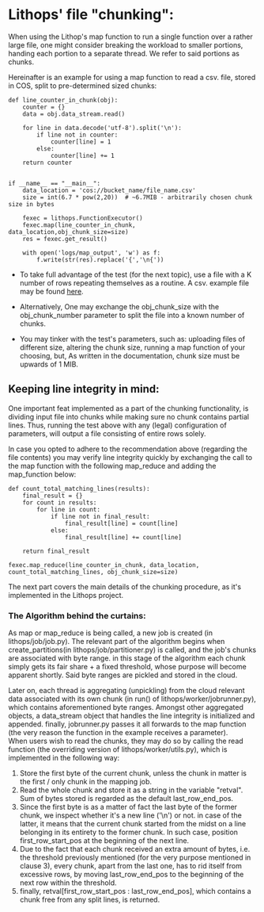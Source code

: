 # Lithops' file "chunking":
When using the Lithop's map function to run a single function over a rather large file, one might consider breaking the workload to smaller portions, handing each portion to a separate thread. We refer to said portions as chunks.

Hereinafter is an example for using a map function to read a csv. file, stored in COS, split to pre-determined sized chunks: 

```
def line_counter_in_chunk(obj):
    counter = {}
    data = obj.data_stream.read()

    for line in data.decode('utf-8').split('\n'):
        if line not in counter:
            counter[line] = 1
        else:
            counter[line] += 1
    return counter


if __name__ == "__main__":
    data_location = 'cos://bucket_name/file_name.csv'
    size = int(6.7 * pow(2,20))  # ~6.7MIB - arbitrarily chosen chunk size in bytes 

    fexec = lithops.FunctionExecutor()
    fexec.map(line_counter_in_chunk, data_location,obj_chunk_size=size)
    res = fexec.get_result()

    with open('logs/map_output', 'w') as f:
    	f.write(str(res).replace('{','\n{'))
```
- To take full advantage of the test (for the next topic), use a file with a K number of rows repeating themselves as a routine. A csv. example file may be found [here](lithops/examples/line_integrity.csv).  

- Alternatively, One may exchange the obj_chunk_size with the obj_chunk_number parameter to split the file into a known number of chunks. 

- You may tinker with the test's parameters, such as: uploading files of different size, altering the chunk size, running a map function of your choosing, but, As written in the documentation, chunk size must be upwards of 1 MIB. 

 
## Keeping line integrity in mind:
One important feat implemented as a part of the chunking functionality, is dividing input file into chunks while making sure no chunk contains partial lines.
Thus, running the test above with any (legal) configuration of parameters, will output a file consisting of entire rows solely.

In case you opted to adhere to the recommendation above (regarding the file contents) you may verify line integrity quickly by exchanging the call to the map function with the following map_reduce and adding the map_function below:


```
def count_total_matching_lines(results):
    final_result = {}
    for count in results:
        for line in count:
            if line not in final_result:
                final_result[line] = count[line]
            else:
                final_result[line] += count[line]

    return final_result

fexec.map_reduce(line_counter_in_chunk, data_location, count_total_matching_lines, obj_chunk_size=size)
```
The next part covers the main details of the chunking procedure, as it's implemented in the Lithops project. 
### The Algorithm behind the curtains:
As map or map_reduce is being called, a new job is created (in lithops/job/job.py). The relevant part of the algorithm begins when create_partitions(in lithops/job/partitioner.py) is called, and the job's chunks are associated with byte range. in this stage of the algorithm each chunk simply gets its fair share + a fixed threshold, whose purpose will become apparent shortly. 
Said byte ranges are pickled and stored in the cloud. 

Later on, each thread is aggregating (unpickling) from the cloud relevant data associated with its own chunk (in run() of lithops/worker/jobrunner.py), which contains aforementioned byte ranges. Amongst other aggregated objects, a data_stream object that handles the line integrity is initialized and appended.  finally, jobrunner.py passes it all forwards to the map function (the very reason the function in the example receives a parameter).    
When users wish to read the chunks, they may do so by calling the read function (the overriding version of lithops/worker/utils.py), which is implemented in the following way: 

1. Store the first byte of the current chunk, unless the chunk in matter is the first / only chunk in the mapping job. 
2. Read the whole chunk and store it as a string in the variable "retval". Sum of bytes stored is regarded as the default last_row_end_pos. 
3. Since the first byte is as a matter of fact the last byte of the former chunk, we inspect whether it's a new line ('\n') or not. in case of the latter, it means that the current chunk started from the midst on a line belonging in its entirety to the former chunk. In such case, position first_row_start_pos at the beginning of the next line.        
4. Due to the fact that each chunk received an extra amount of bytes, i.e. the threshold previously mentioned (for the very purpose mentioned in clause 3), every chunk, apart from the last one, has to rid itself from excessive rows, by moving last_row_end_pos to the beginning of the next row within the threshold.
5. finally, retval[first_row_start_pos : last_row_end_pos], which contains a chunk free from any split lines, is returned.   